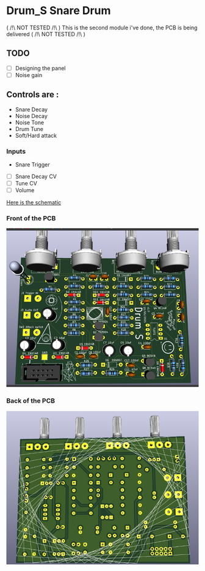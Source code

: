 # Drum_S Snare Drum

( /!\ NOT TESTED /!\ ) 
This is the second module i've done, the PCB is being delivered
 ( /!\ NOT TESTED /!\ )


## TODO 
 - [ ] Designing the panel
 - [ ] Noise gain

## Controls are :

 - Snare Decay
 - Noise Decay
 - Noise Tone
 - Drum Tune
 - Soft/Hard attack

### Inputs

 - Snare Trigger
 - [ ] Snare Decay CV
 - [ ] Tune CV
 - [ ] Volume

[Here is the schematic](https://github.com/Pl0p/Modular_Synth/blob/main/Drum-S/Drum-S.pdf)

### Front of the PCB 
![Here is the front](https://github.com/Pl0p/Modular_Synth/blob/main/Drum-S/Sources/PCB_View_front.jpg)

### Back of the PCB

![Here is the back](https://github.com/Pl0p/Modular_Synth/blob/main/Drum-S/Sources/PCB_View_back.jpg)
